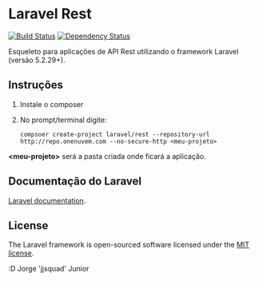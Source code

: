 # Laravel Rest

[![Build Status](https://travis-ci.org/jjsquad/laravel-rest.svg?branch=master)](https://travis-ci.org/jjsquad/laravel-rest) 
[![Dependency Status](https://www.versioneye.com/user/projects/57882b34c3d40f0032cb0da9/badge.svg?style=flat-square)](https://www.versioneye.com/user/projects/57882b34c3d40f0032cb0da9)

Esqueleto para aplicações de API Rest utilizando o framework Laravel (versão 5.2.29+).

## Instruções

1. Instale o composer
2. No prompt/terminal digite:

   ```
   compsoer create-project laravel/rest --repository-url http://repo.onenuvem.com --no-secure-http <meu-projeto>
   ```

**\<meu-projeto\>** será a pasta criada onde ficará a aplicação.

## Documentação do Laravel

[Laravel documentation](http://laravel.com/docs/5.2/).

## License

The Laravel framework is open-sourced software licensed under the [MIT license](http://opensource.org/licenses/MIT).

:D Jorge 'jjsquad' Junior
